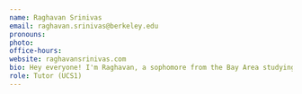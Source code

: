 ```yaml
---
name: Raghavan Srinivas
email: raghavan.srinivas@berkeley.edu
pronouns:
photo:
office-hours: 
website: raghavansrinivas.com
bio: Hey everyone! I'm Raghavan, a sophomore from the Bay Area studying Data Science and Computer Science. In my free time I love to hoop and play poker, and I'm super excited to meet you all! 
role: Tutor (UCS1)
---
```

